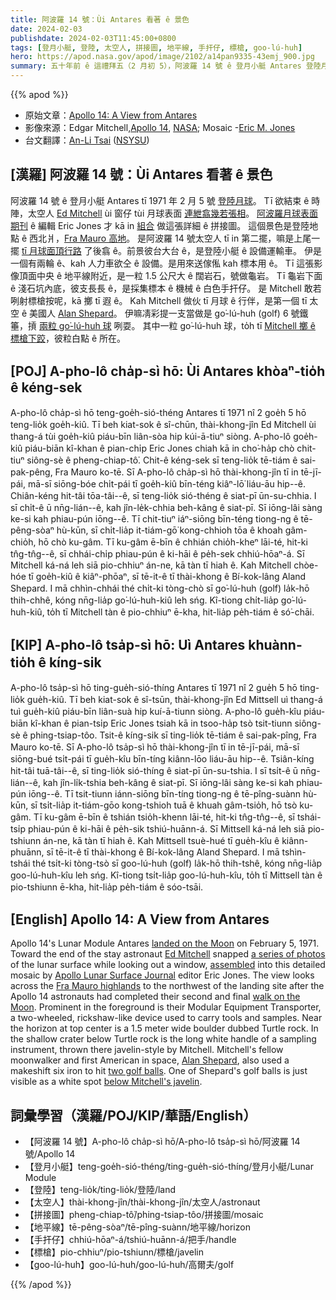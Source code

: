 ```yaml
---
title: 阿波羅 14 號：Ùi Antares 看著 ê 景色
date: 2024-02-03
publishdate: 2024-02-03T11:45:00+0800
tags: [登月小艇, 登陸, 太空人, 拼接圖, 地平線, 手扞仔, 標槍, goo-lú-huh]
hero: https://apod.nasa.gov/apod/image/2102/a14pan9335-43emj_900.jpg
summary: 五十年前 ê 這禮拜五（2 月初 5），阿波羅 14 號 ê 登月小艇 Antares 登陸月球。
---
```


{{% apod %}}

- 原始文章：[Apollo 14: A View from Antares](https://apod.nasa.gov/apod/ap240203.html)
- 影像來源：Edgar Mitchell,[Apollo 14](https://www.hq.nasa.gov/office/pao/History/alsj/a14/a14.crew.html), [NASA](https://www.nasa.gov/); Mosaic -[Eric M. Jones](https://www.hq.nasa.gov/alsj/)
- 台文翻譯：[An-Li Tsai][An-Li Tsai] ([NSYSU][NSYSU])

## [漢羅] 阿波羅 14 號：Ùi Antares 看著 ê 景色
阿波羅 14 號 ê 登月小艇 Antares tī 1971 年 2 月 5 號 [登陸月球][landed on the Moon]。
Tī 欲結束 ê 時陣，太空人 [Ed Mitchell][Ed Mitchell] ùi 窗仔 tùi 月球表面 [連紲翕幾若張相][a series of photos]。
[阿波羅月球表面期刊][Apollo Lunar Surface Journal] ê 編輯 Eric Jones 才 kā in [組合][assembled] 做這張詳細 ê 拼接圖。
這個景色是登陸地點 ê 西北爿，[Fra Mauro 高地][Fra Mauro highlands]。
是阿波羅 14 號太空人 tī in 第二擺，嘛是上尾一擺 [tī 月球面頂行路][walk on the Moon] 了後翕 ê。前景彼台大台 ê，是登陸小艇 ê 設備運輸車。
伊是一個有兩輪 ê、kah 人力車欲仝 ê 設備。是用來送傢俬 kah 標本用 ê。
Tī 這張影像頂面中央 ê 地平線附近，是一粒 1.5 公尺大 ê 闊岩石，號做龜岩。
Tī 龜岩下面 ê 淺石坑內底，彼支長長 ê，是採集標本 ê 機械 ê 白色手扞仔。
是 Mitchell 敢若咧射標槍按呢，kā 擲 tī 遐 ê。
Kah Mitchell 做伙 tī 月球 ê 行伴，是第一個 tī 太空 ê 美國人 [Alan Shepard][Alan Shepard]。
伊嘛凊彩提一支當做是 go͘-lú-huh (golf) 6 號鐵箠，摃 [兩粒 go͘-lú-huh 球][two golf balls] 咧耍。
其中一粒 go͘-lú-huh 球，to̍h tī [Mitchell 擲 ê 標槍下跤][below Mitchell's javelin]，彼粒白點 ê 所在。

## [POJ] A-pho-lô cha̍p-sì hō: Ùi Antares khòaⁿ-tio̍h ê kéng-sek
A-pho-lô cha̍p-sì hō teng-goe̍h-sió-théng Antares tī 1971 nî 2 goe̍h 5 hō teng-lio̍k goe̍h-kiû. Tī beh kiat-sok ê sî-chūn, thài-khong-jîn Ed Mitchell ùi thang-á tùi goe̍h-kiû piáu-bīn liân-sòa hip kúi-ā-tiuⁿ siòng. A-pho-lô goe̍h-kiû piáu-biān kî-khan ê pian-chi̍p Eric Jones chiah kā in cho͘-ha̍p chò chit-tiuⁿ siông-sè ê pheng-chiap-tô͘. Chit-ê kéng-sek sī teng-lio̍k tē-tiám ê sai-pak-pêng, Fra Mauro ko-tē. Sī A-pho-lô cha̍p-sì hō thài-khong-jîn tī in tē-jī-pái, mā-sī siōng-bóe chi̍t-pái tī goe̍h-kiû bīn-téng kiâⁿ-lō͘ liáu-āu hip--ê. Chiân-kéng hit-tâi tōa-tâi--ê, sī teng-lio̍k sió-théng ê siat-pī ūn-su-chhia. I sī chi̍t-ê ū nn̄g-lián--ê, kah jîn-le̍k-chhia beh-kâng ê siat-pī. Sī iōng-lâi sàng ke-si kah phiau-pún iōng--ê. Tī chit-tiuⁿ iáⁿ-siōng bīn-téng tiong-ng ê tē-pêng-sòaⁿ hù-kūn, sī chi̍t-lia̍p it-tiám-gō͘ kong-chhioh tōa ê khoah gâm-chio̍h, hō chò ku-gâm. Tī ku-gâm ē-bīn ê chhián chio̍h-kheⁿ lāi-té, hit-ki tn̂g-tn̂g--ê, sī chhái-chi̍p phiau-pún ê ki-hāi ê pe̍h-sek chhiú-hōaⁿ-á. Sī Mitchell ká-ná leh siā pio-chhiuⁿ án-ne, kā tàn tī hiah ê. Kah Mitchell chòe-hóe tī goe̍h-kiû ê kiâⁿ-phōaⁿ, sī tē-it-ê tī thài-khong ê Bí-kok-lâng Aland Shepard. I mā chhìn-chhái thé chi̍t-ki tòng-chò sī go͘-lú-huh  (golf)  la̍k-hō thih-chhê, kóng nn̄g-lia̍p go͘-lú-huh-kiû leh sńg. Kî-tiong chi̍t-lia̍p go͘-lú-huh-kiû, to̍h tī Mitchell tàn ê pio-chhiuⁿ ē-kha, hit-lia̍p pe̍h-tiám ê só͘-chāi.

## [KIP] A-pho-lô tsa̍p-sì hō: Uì Antares khuànn-tio̍h ê kíng-sik

A-pho-lô tsa̍p-sì hō ting-gue̍h-sió-thíng Antares tī 1971 nî 2 gue̍h 5 hō ting-lio̍k gue̍h-kiû.
Tī beh kiat-sok ê sî-tsūn, thài-khong-jîn Ed Mittsell uì thang-á tuì gue̍h-kiû piáu-bīn liân-suà hip kuí-ā-tiunn siòng. A-pho-lô gue̍h-kîu piáu-biān kî-khan ê pian-tsi̍p Eric Jones tsiah kā in tsoo-ha̍p tsò tsit-tiunn siông-sè ê phing-tsiap-tôo. Tsit-ê kíng-sik sī ting-lio̍k tē-tiám ê sai-pak-pîng, Fra Mauro ko-tē. Sī A-pho-lô tsa̍p-sì hō thài-khong-jîn tī in tē-jī-pái, mā-sī siōng-bué tsi̍t-pái tī gue̍h-kîu bīn-tíng kiânn-lōo liáu-āu hip--ê. Tsiân-kíng hit-tâi tuā-tâi--ê, sī ting-lio̍k sió-thíng ê siat-pī ūn-su-tshia. I sī tsi̍t-ê ū nn̄g-lián--ê, kah jîn-li̍k-tshia beh-kâng ê siat-pī. Sī iōng-lâi sàng ke-si kah phiau-pún iōng--ê. Tī tsit-tiunn iánn-siōng bīn-tíng tiong-ng ê tē-pîng-suànn hù-kūn, sī tsi̍t-lia̍p it-tiám-gōo kong-tshioh tuā ê khuah gâm-tsio̍h, hō tsò ku-gâm. Tī ku-gâm ē-bīn ê tshián tsio̍h-khenn lāi-té, hit-ki tn̂g-tn̂g--ê, sī tshái-tsi̍p phiau-pún ê ki-hāi ê pe̍h-sik tshiú-huānn-á. Sī Mittsell ká-ná leh siā pio-tshiunn án-ne, kā tàn tī hiah ê. Kah Mittsell tsuè-hué tī gue̍h-kîu ê kiânn-phuānn, sī tē-it-ê tī thài-khong ê Bí-kok-lâng Aland Shepard. I mā tshìn-tshái thé tsi̍t-ki tòng-tsò sī goo-lú-huh (golf) la̍k-hō thih-tshê, kóng nn̄g-lia̍p goo-lú-huh-kîu leh sńg. Kî-tiong tsi̍t-lia̍p goo-lú-huh-kîu, to̍h tī Mittsell tàn ê pio-tshiunn ē-kha, hit-lia̍p pe̍h-tiám ê sóo-tsāi.

## [English] Apollo 14: A View from Antares 
Apollo 14's Lunar Module Antares [landed on the Moon][landed on the Moon] on February 5, 1971.
Toward the end of the stay astronaut [Ed Mitchell][Ed Mitchell] snapped [a series of photos][a series of photos] of the lunar surface while looking out a window, [assembled][assembled] into this detailed mosaic by [Apollo Lunar Surface Journal][Apollo Lunar Surface Journal] editor Eric Jones.
The view looks across the [Fra Mauro highlands][Fra Mauro highlands] to the northwest of the landing site after the Apollo 14 astronauts had completed their second and final [walk on the Moon][walk on the Moon].
Prominent in the foreground is their Modular Equipment Transporter, a two-wheeled, rickshaw-like device used to carry tools and samples.
Near the horizon at top center is a 1.5 meter wide boulder dubbed Turtle rock.
In the shallow crater below Turtle rock is the long white handle of a sampling instrument, thrown there javelin-style by Mitchell.
Mitchell's fellow moonwalker and first American in space, [Alan Shepard][Alan Shepard], also used a makeshift six iron to hit [two golf balls][two golf balls].
One of Shepard's golf balls is just visible as a white spot [below Mitchell's javelin][below Mitchell's javelin].

## 詞彙學習（漢羅/POJ/KIP/華語/English）

- 【阿波羅 14 號】A-pho-lô cha̍p-sì hō/A-pho-lô tsa̍p-sì hō/阿波羅 14 號/Apollo 14
- 【登月小艇】teng-goe̍h-sió-théng/ting-gue̍h-sió-thíng/登月小艇/Lunar Module
- 【登陸】teng-lio̍k/ting-lio̍k/登陸/land
- 【太空人】thài-khong-jîn/thài-khong-jîn/太空人/astronaut
- 【拼接圖】pheng-chiap-tô͘/phing-tsiap-tôo/拼接圖/mosaic
- 【地平線】tē-pêng-sòaⁿ/tē-pîng-suànn/地平線/horizon
- 【手扞仔】chhiú-hōaⁿ-á/tshiú-huānn-á/把手/handle
- 【標槍】pio-chhiuⁿ/pio-tshiunn/標槍/javelin
- 【goo-lú-huh】goo-lú-huh/goo-lú-huh/高爾夫/golf

{{% /apod %}}

[An-Li Tsai]: mailto:thianbun.taigi@gmail.com
[NSYSU]: https://phys.nsysu.edu.tw/

[copyright]: https://apod.nasa.gov/apod/fap/lib/about_apod.html#srapply
[License]: https://creativecommons.org/licenses/by/3.0/

[landed on the Moon]:https://www.nasa.gov/history/50-years-ago-apollo-14-lands-at-fra-mauro/
[Ed Mitchell]:http://history.nasa.gov/alsj/a14/A14Mitchell-FlownSuit.html
[a series of photos]:http://history.nasa.gov/alsj/a14/images14.html#9335
[assembled]:http://history.nasa.gov/alsj/a14/images14.html#Pans
[Apollo Lunar Surface Journal]:https://www.hq.nasa.gov/alsj/
[Fra Mauro highlands]:https://en.wikipedia.org/wiki/Apollo_14
[walk on the Moon]:http://history.nasa.gov/alsj/a14/a14.clsout2.html
[Alan Shepard]:https://apod.nasa.gov/apod/ap010505.html
[two golf balls]:http://history.nasa.gov/alsj/a14/a14.clsout2.html#1350811
[below Mitchell's javelin]:https://www.nasa.gov/wp-content/uploads/static/history/alsj/a14/AS14-66-9337HR.jpg
